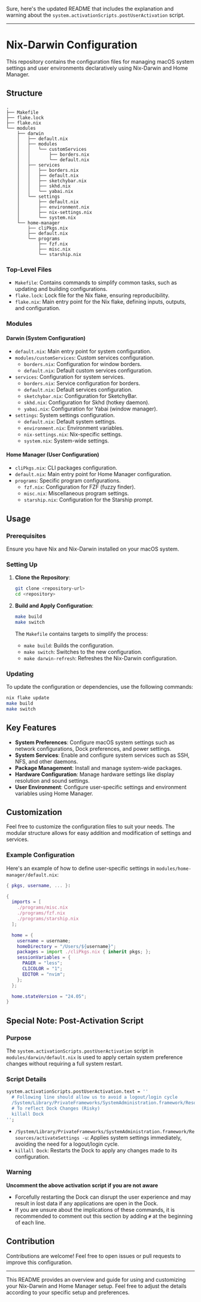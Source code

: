 Sure, here's the updated README that includes the explanation and warning about the `system.activationScripts.postUserActivation` script.

---

# Nix-Darwin Configuration

This repository contains the configuration files for managing macOS system settings and user environments declaratively using Nix-Darwin and Home Manager. 

## Structure

```
.
├── Makefile
├── flake.lock
├── flake.nix
└── modules
    ├── darwin
    │   ├── default.nix
    │   ├── modules
    │   │   └── customServices
    │   │       ├── borders.nix
    │   │       └── default.nix
    │   ├── services
    │   │   ├── borders.nix
    │   │   ├── default.nix
    │   │   ├── sketchybar.nix
    │   │   ├── skhd.nix
    │   │   └── yabai.nix
    │   └── settings
    │       ├── default.nix
    │       ├── environment.nix
    │       ├── nix-settings.nix
    │       └── system.nix
    └── home-manager
        ├── cliPkgs.nix
        ├── default.nix
        └── programs
            ├── fzf.nix
            ├── misc.nix
            └── starship.nix
```

### Top-Level Files

- `Makefile`: Contains commands to simplify common tasks, such as updating and building configurations.
- `flake.lock`: Lock file for the Nix flake, ensuring reproducibility.
- `flake.nix`: Main entry point for the Nix flake, defining inputs, outputs, and configuration.

### Modules

#### Darwin (System Configuration)

- `default.nix`: Main entry point for system configuration.
- `modules/customServices`: Custom services configuration.
  - `borders.nix`: Configuration for window borders.
  - `default.nix`: Default custom services configuration.
- `services`: Configuration for system services.
  - `borders.nix`: Service configuration for borders.
  - `default.nix`: Default services configuration.
  - `sketchybar.nix`: Configuration for SketchyBar.
  - `skhd.nix`: Configuration for Skhd (hotkey daemon).
  - `yabai.nix`: Configuration for Yabai (window manager).
- `settings`: System settings configuration.
  - `default.nix`: Default system settings.
  - `environment.nix`: Environment variables.
  - `nix-settings.nix`: Nix-specific settings.
  - `system.nix`: System-wide settings.

#### Home Manager (User Configuration)

- `cliPkgs.nix`: CLI packages configuration.
- `default.nix`: Main entry point for Home Manager configuration.
- `programs`: Specific program configurations.
  - `fzf.nix`: Configuration for FZF (fuzzy finder).
  - `misc.nix`: Miscellaneous program settings.
  - `starship.nix`: Configuration for the Starship prompt.

## Usage

### Prerequisites

Ensure you have Nix and Nix-Darwin installed on your macOS system.

### Setting Up

1. **Clone the Repository**:
   ```sh
   git clone <repository-url>
   cd <repository>
   ```

2. **Build and Apply Configuration**:
   ```sh
   make build
   make switch
   ```

   The `Makefile` contains targets to simplify the process:
   - `make build`: Builds the configuration.
   - `make switch`: Switches to the new configuration.
   - `make darwin-refresh`: Refreshes the Nix-Darwin configuration.

### Updating

To update the configuration or dependencies, use the following commands:
```sh
nix flake update
make build
make switch
```

## Key Features

- **System Preferences**: Configure macOS system settings such as network configurations, Dock preferences, and power settings.
- **System Services**: Enable and configure system services such as SSH, NFS, and other daemons.
- **Package Management**: Install and manage system-wide packages.
- **Hardware Configuration**: Manage hardware settings like display resolution and sound settings.
- **User Environment**: Configure user-specific settings and environment variables using Home Manager.

## Customization

Feel free to customize the configuration files to suit your needs. The modular structure allows for easy addition and modification of settings and services.

### Example Configuration

Here's an example of how to define user-specific settings in `modules/home-manager/default.nix`:
```nix
{ pkgs, username, ... }:

{
  imports = [
    ./programs/misc.nix
    ./programs/fzf.nix
    ./programs/starship.nix
  ];

  home = {
    username = username;
    homeDirectory = "/Users/${username}";
    packages = import ./cliPkgs.nix { inherit pkgs; };
    sessionVariables = {
      PAGER = "less";
      CLICOLOR = "1";
      EDITOR = "nvim";
    };
  };

  home.stateVersion = "24.05";
}
```

## Special Note: Post-Activation Script

### Purpose

The `system.activationScripts.postUserActivation` script in `modules/darwin/default.nix` is used to apply certain system preference changes without requiring a full system restart. 

### Script Details

```nix
system.activationScripts.postUserActivation.text = ''
  # Following line should allow us to avoid a logout/login cycle
  /System/Library/PrivateFrameworks/SystemAdministration.framework/Resources/activateSettings -u
  # To reflect Dock Changes (Risky)
  killall Dock
'';
```

- `/System/Library/PrivateFrameworks/SystemAdministration.framework/Resources/activateSettings -u`: Applies system settings immediately, avoiding the need for a logout/login cycle.
- `killall Dock`: Restarts the Dock to apply any changes made to its configuration.

### Warning

**Uncomment the above activation script if you are not aware**

- Forcefully restarting the Dock can disrupt the user experience and may result in lost data if any applications are open in the Dock.
- If you are unsure about the implications of these commands, it is recommended to comment out this section by adding `#` at the beginning of each line.

## Contribution

Contributions are welcome! Feel free to open issues or pull requests to improve this configuration.

---

This README provides an overview and guide for using and customizing your Nix-Darwin and Home Manager setup. Feel free to adjust the details according to your specific setup and preferences.
